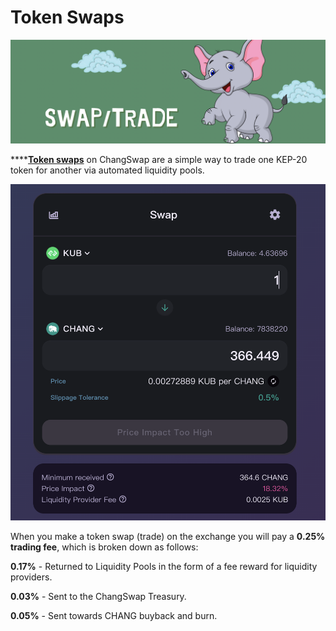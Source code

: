 # Token Swaps

![](../../.gitbook/assets/tokenswap.png)

\*\*\*\*[**Token swaps**](https://changswap.com) on ChangSwap are a simple way to trade one KEP-20 token for another via automated liquidity pools.

![](<../../.gitbook/assets/截屏2022-04-14 09.17.20.png>)

When you make a token swap (trade) on the exchange you will pay a **0.25% trading fee**, which is broken down as follows:

**0.17%** - Returned to Liquidity Pools in the form of a fee reward for liquidity providers.

**0.03%** - Sent to the ChangSwap Treasury.

**0.05%** - Sent towards CHANG buyback and burn.
